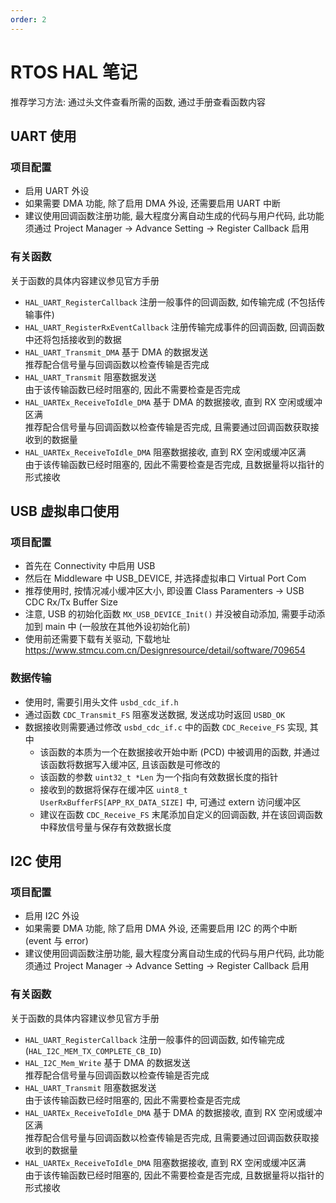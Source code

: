 ```yaml
---
order: 2
---
```

# RTOS HAL 笔记
推荐学习方法: 通过头文件查看所需的函数, 通过手册查看函数内容

## UART 使用
### 项目配置
* 启用 UART 外设
* 如果需要 DMA 功能, 除了启用 DMA 外设, 还需要启用 UART 中断
* 建议使用回调函数注册功能, 最大程度分离自动生成的代码与用户代码, 此功能须通过 Project Manager -> Advance Setting -> Register Callback 启用

### 有关函数
关于函数的具体内容建议参见官方手册

* `HAL_UART_RegisterCallback` 注册一般事件的回调函数, 如传输完成 (不包括传输事件)
* `HAL_UART_RegisterRxEventCallback` 注册传输完成事件的回调函数, 回调函数中还将包括接收到的数据
* `HAL_UART_Transmit_DMA` 基于 DMA 的数据发送  
推荐配合信号量与回调函数以检查传输是否完成
* `HAL_UART_Transmit` 阻塞数据发送  
由于该传输函数已经时阻塞的, 因此不需要检查是否完成
* `HAL_UARTEx_ReceiveToIdle_DMA` 基于 DMA 的数据接收, 直到 RX 空闲或缓冲区满  
推荐配合信号量与回调函数以检查传输是否完成, 且需要通过回调函数获取接收到的数据量
* `HAL_UARTEx_ReceiveToIdle_DMA` 阻塞数据接收, 直到 RX 空闲或缓冲区满  
由于该传输函数已经时阻塞的, 因此不需要检查是否完成, 且数据量将以指针的形式接收

## USB 虚拟串口使用
### 项目配置
* 首先在 Connectivity 中启用 USB
* 然后在 Middleware 中 USB_DEVICE, 并选择虚拟串口 Virtual Port Com
* 推荐使用时, 按情况减小缓冲区大小, 即设置 Class Paramenters -> USB CDC Rx/Tx Buffer Size
* 注意, USB 的初始化函数 `MX_USB_DEVICE_Init()` 并没被自动添加, 需要手动添加到 main 中 (一般放在其他外设初始化前)
* 使用前还需要下载有关驱动, 下载地址 <https://www.stmcu.com.cn/Designresource/detail/software/709654>

### 数据传输
* 使用时, 需要引用头文件 `usbd_cdc_if.h`
* 通过函数 `CDC_Transmit_FS` 阻塞发送数据, 发送成功时返回 `USBD_OK`
* 数据接收则需要通过修改 `usbd_cdc_if.c` 中的函数 `CDC_Receive_FS` 实现, 其中
    * 该函数的本质为一个在数据接收开始中断 (PCD) 中被调用的函数, 并通过该函数将数据写入缓冲区, 且该函数是可修改的
    * 该函数的参数 `uint32_t *Len` 为一个指向有效数据长度的指针 
    * 接收到的数据将保存在缓冲区 `uint8_t UserRxBufferFS[APP_RX_DATA_SIZE]` 中, 可通过 extern 访问缓冲区
    * 建议在函数 `CDC_Receive_FS` 末尾添加自定义的回调函数, 并在该回调函数中释放信号量与保存有效数据长度

## I2C 使用
### 项目配置
* 启用 I2C 外设
* 如果需要 DMA 功能, 除了启用 DMA 外设, 还需要启用 I2C 的两个中断 (event 与 error)
* 建议使用回调函数注册功能, 最大程度分离自动生成的代码与用户代码, 此功能须通过 Project Manager -> Advance Setting -> Register Callback 启用

### 有关函数
关于函数的具体内容建议参见官方手册

* `HAL_UART_RegisterCallback` 注册一般事件的回调函数, 如传输完成 (`HAL_I2C_MEM_TX_COMPLETE_CB_ID`)
* `HAL_I2C_Mem_Write` 基于 DMA 的数据发送  
推荐配合信号量与回调函数以检查传输是否完成
* `HAL_UART_Transmit` 阻塞数据发送  
由于该传输函数已经时阻塞的, 因此不需要检查是否完成
* `HAL_UARTEx_ReceiveToIdle_DMA` 基于 DMA 的数据接收, 直到 RX 空闲或缓冲区满  
推荐配合信号量与回调函数以检查传输是否完成, 且需要通过回调函数获取接收到的数据量
* `HAL_UARTEx_ReceiveToIdle_DMA` 阻塞数据接收, 直到 RX 空闲或缓冲区满  
由于该传输函数已经时阻塞的, 因此不需要检查是否完成, 且数据量将以指针的形式接收

